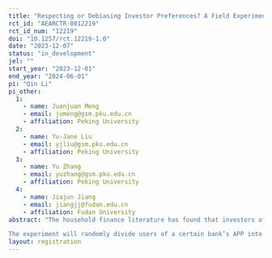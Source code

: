 ```yaml
---
title: "Respecting or Debiasing Investor Preferences? A Field Experiment on the Effectiveness of Portfolio Recommendations in Enhancing Investor Welfare"
rct_id: "AEARCTR-0012219"
rct_id_num: "12219"
doi: "10.1257/rct.12219-1.0"
date: "2023-12-07"
status: "in_development"
jel: ""
start_year: "2023-12-01"
end_year: "2024-06-01"
pi: "Qin Li"
pi_other:
  1:
    - name: Juanjuan Meng
    - email: jumeng@gsm.pku.edu.cn
    - affiliation: Peking University
  2:
    - name: Yu-Jane Liu
    - email: yjliu@gsm.pku.edu.cn
    - affiliation: Peking University
  3:
    - name: Yu Zhang
    - email: yuzhang@gsm.pku.edu.cn
    - affiliation: Peking University
  4:
    - name: Jiajun Jiang
    - email: jiangjj@fudan.edu.cn
    - affiliation: Fudan University
abstract: "The household finance literature has found that investors often deviate from optimal investment behavior and suffer wealth losses due to factors such as incomplete information, lack of financial knowledge, and behavioral biases. Investment advisors perform multiple functions including information provision, investor education, and asset allocation recommendations, serving as crucial means to assist investors. Currently, there are two popular logics for investment advisor’s asset allocation recommendations: catering to investor preferences and educating investor. Exploring which asset allocation logic and design are more comprehensive, trustworthy, and beneficial to investors’ welfare holds significant implications for the upgrade of advisory services, development of financial markets, and enhancement of social welfare.
The experiment will randomly divide users of a certain bank’s APP into four groups: control group, preference catering group, loss aversion education group, and mental accounting education group. The control group will be recommended a uniform non-personalized asset allocation. The preference catering group will be recommended an asset allocation that is algorithmically calculated to be optimal based on the investor’s behavioral parameters. The loss aversion education group will be recommended an asset allocation that is algorithmically calculated to be optimal but with the modification of the loss aversion parameter to be fully rational while keeping the investor’s other behavioral parameters unchanged. The mental accounting education group will be recommended an asset allocation that is algorithmically calculated to be optimal but with the modification of the mental accounting parameter to be fully rational while keeping the investor’s other behavioral parameters unchanged. "
layout: registration
---
```


